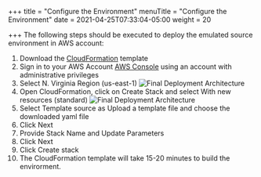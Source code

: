+++
title = "Configure the Environment"
menuTitle = "Configure the Environment"
date = 2021-04-25T07:33:04-05:00
weight = 20

+++
The following steps should be executed to deploy the emulated source environment in AWS account:

 1. Download the [CloudFormation](/files/hands-on-labs/migration-env-setup.yaml) template
 2. Sign in to your AWS Account [AWS Console](https://console.aws.amazon.com/) using an account with administrative privileges
 3. Select N. Virginia Region (us-east-1)
 ![Final Deployment Architecture](/images/migration1.jpg)
 4. Open CloudFormation, click on Create Stack and select With new resources (standard)
  ![Final Deployment Architecture](/images/migration2.jpg)
 5. Select Template source as Upload a template file and choose the downloaded yaml file
 6. Click Next
 7. Provide Stack Name and Update Parameters
 8. Click Next
 9. Click Create stack
10. The CloudFormation template will take 15-20 minutes to build the envirorment.  
